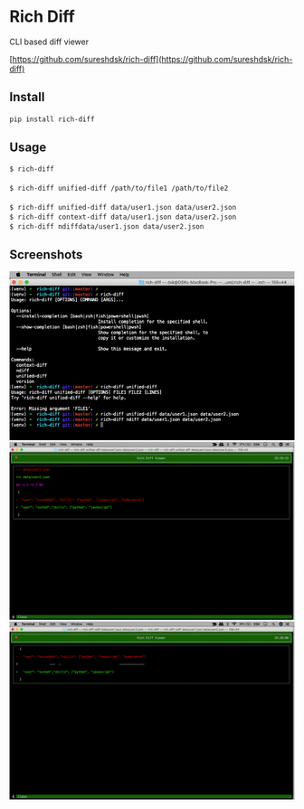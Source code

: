 # Rich Diff
CLI based diff viewer

[https://github.com/sureshdsk/rich-diff](https://github.com/sureshdsk/rich-diff)

## Install
```sh
pip install rich-diff
```

## Usage

```sh 
$ rich-diff

$ rich-diff unified-diff /path/to/file1 /path/to/file2

$ rich-diff unified-diff data/user1.json data/user2.json
$ rich-diff context-diff data/user1.json data/user2.json
$ rich-diff ndiffdata/user1.json data/user2.json
```

## Screenshots
![rich-diff commands](https://raw.githubusercontent.com/sureshdsk/rich-diff/main/screenshots/rich-diff1.png?raw=true)
![rich-diff commands](https://raw.githubusercontent.com/sureshdsk/rich-diff/main/screenshots/rich-diff2.png?raw=true)
![rich-diff commands](https://raw.githubusercontent.com/sureshdsk/rich-diff/main/screenshots/rich-diff3.png?raw=true)

